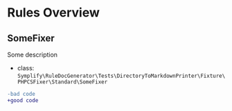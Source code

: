 # Rules Overview

## SomeFixer

Some description

- class: `Symplify\RuleDocGenerator\Tests\DirectoryToMarkdownPrinter\Fixture\PHPCSFixer\Standard\SomeFixer`

```diff
-bad code
+good code
```

<br>

